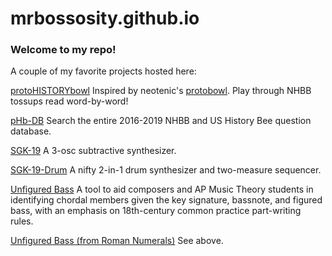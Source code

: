 # mrbossosity.github.io
### Welcome to my repo!
A couple of my favorite projects hosted here:

[protoHISTORYbowl](https://mrbossosity.github.io/2.0/2.1.html) Inspired by neotenic's [protobowl](https://protobowl.com). Play through NHBB tossups read word-by-word!

[pHb-DB](https://mrbossosity.github.io/2.0/phb-db.html) Search the entire 2016-2019 NHBB and US History Bee question database.

[SGK-19](https://mrbossosity.github.io/sgk-cv19/synth.html) A 3-osc subtractive synthesizer.

[SGK-19-Drum](https://mrbossosity.github.io/sgk-cv19/drum.html)  A nifty 2-in-1 drum synthesizer and two-measure sequencer.

[Unfigured Bass](https://mrbossosity.github.io/ap_mt/unfigured-bass.html) A tool to aid composers and AP Music Theory students in identifying chordal members given the key signature, bassnote, and figured bass, with an emphasis on 18th-century common practice part-writing rules. 

[Unfigured Bass (from Roman Numerals)](https://mrbossosity.github.io/ap_mt/unfigured-bass-roman.html) See above.
